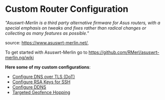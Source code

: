 # Custom Router Configuration

_"Asuswrt-Merlin is a third party alternative firmware for Asus routers, with a special emphasis on tweaks and fixes rather than radical changes or collecting as many features as possible."_

source: https://www.asuswrt-merlin.net/, 

To get started with Asuswrt-Merlin go to https://github.com/RMerl/asuswrt-merlin.ng/wiki

**Here some of my custom configurations**:

* [Configure DNS over TLS (DoT)](dot.md)
* [Configure RSA Keys for SSH](ssh.md)
* [Configure DDNS](ddns.md)
* [Targeted Geofence Hopping](vpn.client.md)
